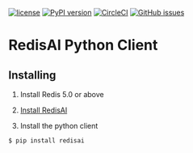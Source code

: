 [![license](https://img.shields.io/github/license/RedisAI/redisai-py.svg)](https://github.com/RedisAI/redisai-py-go)
[![PyPI version](https://badge.fury.io/py/redisai.svg)](https://badge.fury.io/py/redisai)
[![CircleCI](https://circleci.com/gh/RedisAI/redisai-py/tree/master.svg?style=svg)](https://circleci.com/gh/RedisAI/redisai-py/tree/master)
[![GitHub issues](https://img.shields.io/github/release/RedisAI/redisai-py.svg)](https://github.com/RedisAI/redisai-py/releases/latest)


# RedisAI Python Client


## Installing

1. Install Redis 5.0 or above

2. [Install RedisAI](http://redisai.io)

3. Install the python client

```sh
$ pip install redisai
```



